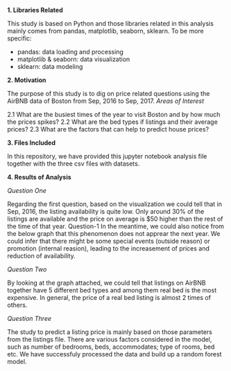 **1. Libraries Related**

This study is based on Python and those libraries related in this analysis mainly comes from pandas, matplotlib, seaborn, sklearn. To be more specific:

- pandas: data loading and processing
- matplotlib & seaborn: data visualization
- sklearn: data modeling

**2. Motivation**

The purpose of this study is to dig on price related questions using the AirBNB data of Boston from Sep, 2016 to Sep, 2017.
*Areas of Interest*

2.1 What are the busiest times of the year to visit Boston and by how much the prices spikes?
2.2 What are the bed types if listings and their average prices?
2.3 What are the factors that can help to predict house prices?

**3. Files Included**

In this repository, we have provided this jupyter notebook analysis file together with the three csv files with datasets.

**4. Results of Analysis**

*Question One*

Regarding the first question, based on the visualization we could tell that in Sep, 2016, the listing availability is quite low. Only around 30% of the listings are available and the price on average is $50 higher than the rest of the time of that year.
Question-1
In the meantime, we could also notice from the below graph that this phenomenon does not apprear the next year. We could infer that there might be some special events (outside reason) or promotion (internal reasion), leading to the increasement of prices and reduction of availability.

*Question Two*

By looking at the graph attached, we could tell that listings on AirBNB together have 5 different bed types and among them real bed is the most expensive. In general, the price of a real bed listing is almost 2 times of others.

*Question Three*

The study to predict a listing price is mainly based on those parameters from the listings file. There are various factors considered in the model, such as number of bedrooms, beds, accommodates; type of rooms, bed etc. We have successfuly processed the data and build up a random forest model.